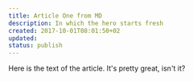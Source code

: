 ```yaml
---
title: Article One from MD
description: In which the hero starts fresh
created: 2017-10-01T08:01:50+02
updated:
status: publish
---
```


Here is the text of the article.  It's pretty great, isn't it?
